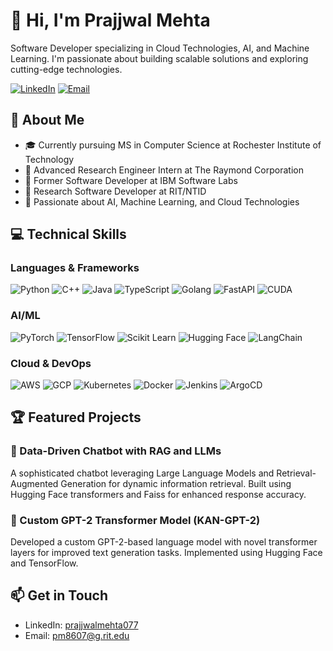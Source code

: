 # 👋 Hi, I'm Prajjwal Mehta

Software Developer specializing in Cloud Technologies, AI, and Machine Learning. I'm passionate about building scalable solutions and exploring cutting-edge technologies.

[![LinkedIn](https://img.shields.io/badge/LinkedIn-0077B5?style=for-the-badge&logo=linkedin&logoColor=white)](https://linkedin.com/in/prajjwalmehta077)
[![Email](https://img.shields.io/badge/Email-D14836?style=for-the-badge&logo=gmail&logoColor=white)](mailto:pm8607@g.rit.edu)

## 🚀 About Me
- 🎓 Currently pursuing MS in Computer Science at Rochester Institute of Technology
- 💼 Advanced Research Engineer Intern at The Raymond Corporation
- 🌟 Former Software Developer at IBM Software Labs
- 🔬 Research Software Developer at RIT/NTID
- 🎯 Passionate about AI, Machine Learning, and Cloud Technologies

## 💻 Technical Skills

### Languages & Frameworks
![Python](https://img.shields.io/badge/Python-3776AB?style=flat-square&logo=python&logoColor=white)
![C++](https://img.shields.io/badge/C++-00599C?style=flat-square&logo=c%2B%2B&logoColor=white)
![Java](https://img.shields.io/badge/Java-ED8B00?style=flat-square&logo=openjdk&logoColor=white)
![TypeScript](https://img.shields.io/badge/TypeScript-007ACC?style=flat-square&logo=typescript&logoColor=white)
![Golang](https://img.shields.io/badge/Go-00ADD8?style=flat-square&logo=go&logoColor=white)
![FastAPI](https://img.shields.io/badge/FastAPI-009688?style=flat-square&logo=fastapi&logoColor=white)
![CUDA](https://img.shields.io/badge/CUDA-76B900?style=flat-square&logo=nvidia&logoColor=white)

### AI/ML
![PyTorch](https://img.shields.io/badge/PyTorch-EE4C2C?style=flat-square&logo=pytorch&logoColor=white)
![TensorFlow](https://img.shields.io/badge/TensorFlow-FF6F00?style=flat-square&logo=tensorflow&logoColor=white)
![Scikit Learn](https://img.shields.io/badge/Scikit_Learn-F7931E?style=flat-square&logo=scikit-learn&logoColor=white)
![Hugging Face](https://img.shields.io/badge/🤗_Transformers-FFD21E?style=flat-square)
![LangChain](https://img.shields.io/badge/LangChain-3178C6?style=flat-square)

### Cloud & DevOps
![AWS](https://img.shields.io/badge/AWS-232F3E?style=flat-square&logo=amazon-aws&logoColor=white)
![GCP](https://img.shields.io/badge/GCP-4285F4?style=flat-square&logo=google-cloud&logoColor=white)
![Kubernetes](https://img.shields.io/badge/Kubernetes-326CE5?style=flat-square&logo=kubernetes&logoColor=white)
![Docker](https://img.shields.io/badge/Docker-2496ED?style=flat-square&logo=docker&logoColor=white)
![Jenkins](https://img.shields.io/badge/Jenkins-D24939?style=flat-square&logo=jenkins&logoColor=white)
![ArgoCD](https://img.shields.io/badge/ArgoCD-EF7B4D?style=flat-square&logo=argo&logoColor=white)

## 🏆 Featured Projects

### 🤖 Data-Driven Chatbot with RAG and LLMs
A sophisticated chatbot leveraging Large Language Models and Retrieval-Augmented Generation for dynamic information retrieval. Built using Hugging Face transformers and Faiss for enhanced response accuracy.

### 📝 Custom GPT-2 Transformer Model (KAN-GPT-2)
Developed a custom GPT-2-based language model with novel transformer layers for improved text generation tasks. Implemented using Hugging Face and TensorFlow.

## 📫 Get in Touch
- LinkedIn: [prajjwalmehta077](https://linkedin.com/in/prajjwalmehta077)
- Email: pm8607@g.rit.edu

